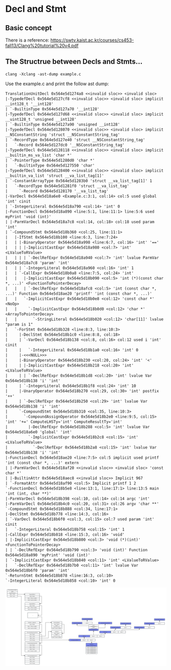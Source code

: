 # Decl and Stmt

## Basic concept

There is a reference: https://swtv.kaist.ac.kr/courses/cs453-fall13/Clang%20tutorial%20v4.pdf


## The Structrue between Decls and Stmts...

	clang -Xclang -ast-dump example.c
Use the example.c and print the follow ast dump:

	TranslationUnitDecl 0x564e5d1274a8 <<invalid sloc>> <invalid sloc>
	|-TypedefDecl 0x564e5d127cf8 <<invalid sloc>> <invalid sloc> implicit __int128_t '__int128'
	| `-BuiltinType 0x564e5d127a70 '__int128'
	|-TypedefDecl 0x564e5d127d68 <<invalid sloc>> <invalid sloc> implicit __uint128_t 'unsigned __int128'
	| `-BuiltinType 0x564e5d127a90 'unsigned __int128'
	|-TypedefDecl 0x564e5d128070 <<invalid sloc>> <invalid sloc> implicit __NSConstantString 'struct __NSConstantString_tag'
	| `-RecordType 0x564e5d127e40 'struct __NSConstantString_tag'
	|   `-Record 0x564e5d127dc0 '__NSConstantString_tag'
	|-TypedefDecl 0x564e5d128118 <<invalid sloc>> <invalid sloc> implicit __builtin_ms_va_list 'char *'
	| `-PointerType 0x564e5d1280d0 'char *'
	|   `-BuiltinType 0x564e5d127550 'char'
	|-TypedefDecl 0x564e5d128400 <<invalid sloc>> <invalid sloc> implicit __builtin_va_list 'struct __va_list_tag[1]'
	| `-ConstantArrayType 0x564e5d1283b0 'struct __va_list_tag[1]' 1 
	|   `-RecordType 0x564e5d1281f0 'struct __va_list_tag'
	|     `-Record 0x564e5d128170 '__va_list_tag'
	|-VarDecl 0x564e5d18a6e0 <Example.c:3:1, col:14> col:5 used global 'int' cinit
	| `-IntegerLiteral 0x564e5d18a790 <col:14> 'int' 0
	|-FunctionDecl 0x564e5d18a890 <line:5:1, line:11:1> line:5:6 used myPrint 'void (int)'
	| |-ParmVarDecl 0x564e5d18a7c8 <col:14, col:18> col:18 used param 'int'
	| `-CompoundStmt 0x564e5d18b360 <col:25, line:11:1>
	|   |-IfStmt 0x564e5d18b100 <line:6:3, line:7:24>
	|   | |-BinaryOperator 0x564e5d18a998 <line:6:7, col:16> 'int' '=='
	|   | | |-ImplicitCastExpr 0x564e5d18a980 <col:7> 'int' <LValueToRValue>
	|   | | | `-DeclRefExpr 0x564e5d18a940 <col:7> 'int' lvalue ParmVar 0x564e5d18a7c8 'param' 'int'
	|   | | `-IntegerLiteral 0x564e5d18a960 <col:16> 'int' 1
	|   | `-CallExpr 0x564e5d18b0a8 <line:7:5, col:24> 'int'
	|   |   |-ImplicitCastExpr 0x564e5d18b090 <col:5> 'int (*)(const char *, ...)' <FunctionToPointerDecay>
	|   |   | `-DeclRefExpr 0x564e5d18afc8 <col:5> 'int (const char *, ...)' Function 0x564e5d18ae20 'printf' 'int (const char *, ...)'
	|   |   `-ImplicitCastExpr 0x564e5d18b0e8 <col:12> 'const char *' <NoOp>
	|   |     `-ImplicitCastExpr 0x564e5d18b0d0 <col:12> 'char *' <ArrayToPointerDecay>
	|   |       `-StringLiteral 0x564e5d18b020 <col:12> 'char[11]' lvalue "param is 1"
	|   `-ForStmt 0x564e5d18b328 <line:8:3, line:10:3>
	|     |-DeclStmt 0x564e5d18b1c0 <line:8:8, col:18>
	|     | `-VarDecl 0x564e5d18b138 <col:8, col:16> col:12 used i 'int' cinit
	|     |   `-IntegerLiteral 0x564e5d18b1a0 <col:16> 'int' 0
	|     |-<<<NULL>>>
	|     |-BinaryOperator 0x564e5d18b230 <col:20, col:24> 'int' '<'
	|     | |-ImplicitCastExpr 0x564e5d18b218 <col:20> 'int' <LValueToRValue>
	|     | | `-DeclRefExpr 0x564e5d18b1d8 <col:20> 'int' lvalue Var 0x564e5d18b138 'i' 'int'
	|     | `-IntegerLiteral 0x564e5d18b1f8 <col:24> 'int' 10
	|     |-UnaryOperator 0x564e5d18b270 <col:29, col:30> 'int' postfix '++'
	|     | `-DeclRefExpr 0x564e5d18b250 <col:29> 'int' lvalue Var 0x564e5d18b138 'i' 'int'
	|     `-CompoundStmt 0x564e5d18b310 <col:35, line:10:3>
	|       `-CompoundAssignOperator 0x564e5d18b2e0 <line:9:5, col:15> 'int' '+=' ComputeLHSTy='int' ComputeResultTy='int'
	|         |-DeclRefExpr 0x564e5d18b288 <col:5> 'int' lvalue Var 0x564e5d18a6e0 'global' 'int'
	|         `-ImplicitCastExpr 0x564e5d18b2c8 <col:15> 'int' <LValueToRValue>
	|           `-DeclRefExpr 0x564e5d18b2a8 <col:15> 'int' lvalue Var 0x564e5d18b138 'i' 'int'
	|-FunctionDecl 0x564e5d18ae20 <line:7:5> col:5 implicit used printf 'int (const char *, ...)' extern
	| |-ParmVarDecl 0x564e5d18af20 <<invalid sloc>> <invalid sloc> 'const char *'
	| |-BuiltinAttr 0x564e5d18aec8 <<invalid sloc>> Implicit 967
	| `-FormatAttr 0x564e5d18af90 <col:5> Implicit printf 1 2
	`-FunctionDecl 0x564e5d18b5e8 <line:13:1, line:17:1> line:13:5 main 'int (int, char **)'
	|-ParmVarDecl 0x564e5d18b398 <col:10, col:14> col:14 argc 'int'
	|-ParmVarDecl 0x564e5d18b4c0 <col:20, col:31> col:26 argv 'char **'
	`-CompoundStmt 0x564e5d18b888 <col:34, line:17:1>
	|-DeclStmt 0x564e5d18b778 <line:14:3, col:16>
	| `-VarDecl 0x564e5d18b6f0 <col:3, col:15> col:7 used param 'int' cinit
	|   `-IntegerLiteral 0x564e5d18b758 <col:15> 'int' 1
	|-CallExpr 0x564e5d18b818 <line:15:3, col:16> 'void'
	| |-ImplicitCastExpr 0x564e5d18b800 <col:3> 'void (*)(int)' <FunctionToPointerDecay>
	| | `-DeclRefExpr 0x564e5d18b790 <col:3> 'void (int)' Function 0x564e5d18a890 'myPrint' 'void (int)'
	| `-ImplicitCastExpr 0x564e5d18b840 <col:11> 'int' <LValueToRValue>
	|   `-DeclRefExpr 0x564e5d18b7b0 <col:11> 'int' lvalue Var 0x564e5d18b6f0 'param' 'int'
	`-ReturnStmt 0x564e5d18b878 <line:16:3, col:10>
	`-IntegerLiteral 0x564e5d18b858 <col:10> 'int' 0
		
 ![Decl_Stmt](clang-decl-stmt-struct.png)